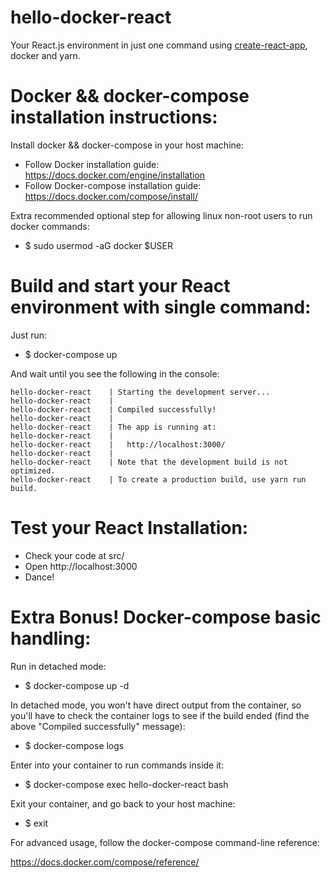 # hello-docker-react
Your React.js environment in just one command using <a href="https://github.com/facebookincubator/create-react-app">create-react-app</a>, docker and yarn.

# Docker && docker-compose installation instructions:

Install docker && docker-compose in your host machine:

* Follow Docker installation guide: https://docs.docker.com/engine/installation
* Follow Docker-compose installation guide: https://docs.docker.com/compose/install/

Extra recommended optional step for allowing linux non-root users to run docker commands:
* $ sudo usermod -aG docker $USER

# Build and start your React environment with single command:

Just run:

* $ docker-compose up

And wait until you see the following in the console:

    hello-docker-react    | Starting the development server...
    hello-docker-react    | 
    hello-docker-react    | Compiled successfully!
    hello-docker-react    | 
    hello-docker-react    | The app is running at:
    hello-docker-react    | 
    hello-docker-react    |   http://localhost:3000/
    hello-docker-react    | 
    hello-docker-react    | Note that the development build is not optimized.
    hello-docker-react    | To create a production build, use yarn run build.

# Test your React Installation:

* Check your code at src/ 
* Open http://localhost:3000
* Dance!

# Extra Bonus! Docker-compose basic handling:

Run in detached mode:

* $ docker-compose up -d

In detached mode, you won't have direct output from the container, so you'll have to check the container logs to see if the build ended (find the above "Compiled successfully" message):

* $ docker-compose logs

Enter into your container to run commands inside it:

* $ docker-compose exec hello-docker-react bash

Exit your container, and go back to your host machine:

* $ exit

For advanced usage, follow the docker-compose command-line reference:

https://docs.docker.com/compose/reference/

